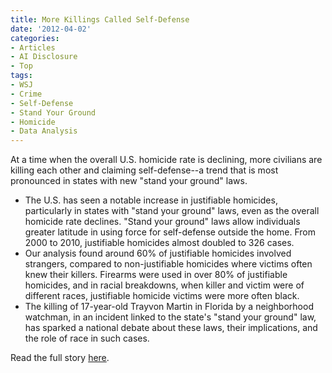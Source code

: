 ```yaml
---
title: More Killings Called Self-Defense
date: '2012-04-02'
categories:
- Articles
- AI Disclosure
- Top
tags:
- WSJ
- Crime
- Self-Defense
- Stand Your Ground
- Homicide
- Data Analysis
---
```


At a time when the overall U.S. homicide rate is declining, more civilians are
killing each other and claiming self-defense--a trend that is most pronounced in
states with new "stand your ground" laws.

- The U.S. has seen a notable increase in justifiable homicides, particularly in
  states with "stand your ground" laws, even as the overall homicide rate
  declines. "Stand your ground" laws allow individuals greater latitude in using
  force for self-defense outside the home. From 2000 to 2010, justifiable
  homicides almost doubled to 326 cases.
- Our analysis found around 60% of justifiable homicides involved strangers,
  compared to non-justifiable homicides where victims often knew their killers.
  Firearms were used in over 80% of justifiable homicides, and in racial
  breakdowns, when killer and victim were of different races, justifiable
  homicide victims were more often black.
- The killing of 17-year-old Trayvon Martin in Florida by a neighborhood
  watchman, in an incident linked to the state's "stand your ground" law, has
  sparked a national debate about these laws, their implications, and the role
  of race in such cases.

Read the full story
[here](http://wsj.com/article/SB10001424052702303404704577311873214574462.html).

